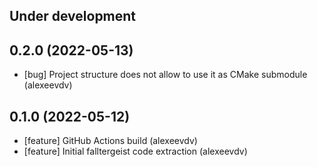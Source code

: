 Under development
-----------------

0.2.0 (2022-05-13)
-----------------
- [bug] Project structure does not allow to use it as CMake submodule (alexeevdv)

0.1.0 (2022-05-12)
-----------------
- [feature] GitHub Actions build (alexeevdv)
- [feature] Initial falltergeist code extraction (alexeevdv)
